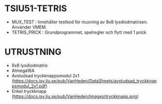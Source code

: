 # TSIU51-TETRIS
  - MUX_TEST  : Innehåller testkod för muxning av 8x8 lysdiodmatrisen. Använder VMEM.
  - TETRIS_PRICK    : Grundprogrammet, spelregler och flytt med 1 prick
# UTRUSTNING
  - 8x8 lysdiodmatris
  - Atmega16A
  - Avstudsad tryckknappsmodul 2x1 (https://docs.isy.liu.se/pub/VanHeden/DataSheets/avstudsad_tryckknappsmodul_2x1.pdf)
  - Enkel tryckknapp (https://docs.isy.liu.se/pub/VanHeden/Images/tryckknapp.png)
